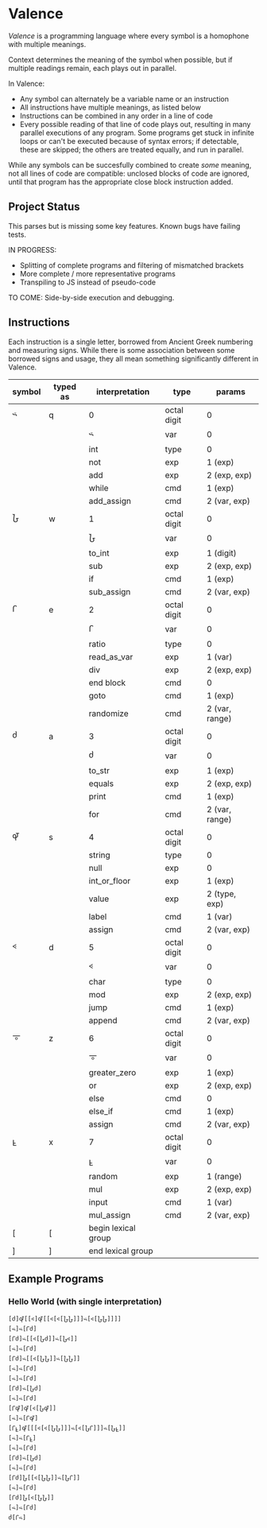 # Valence

*Valence* is a programming language where every symbol is a homophone with multiple meanings. 

Context determines the meaning of the symbol when possible, but if multiple readings remain, each plays out in parallel.

In Valence:
* Any symbol can alternately be a variable name or an instruction
* All instructions have multiple meanings, as listed below
* Instructions can be combined in any order in a line of code
* Every possible reading of that line of code plays out, resulting in many parallel executions of any program. Some programs get stuck in infinite loops or can't be executed because of syntax errors; if detectable, these are skipped; the others are treated equally, and run in parallel.

While any symbols can be succesfully combined to create *some* meaning, not all lines of code are compatible: unclosed blocks of code are ignored, until that program has the appropriate close block instruction added. 

## Project Status

This parses but is missing some key features. Known bugs have failing tests.

IN PROGRESS: 
* Splitting of complete programs and filtering of mismatched brackets
* More complete / more representative programs
* Transpiling to JS instead of pseudo-code

TO COME: Side-by-side execution and debugging.

## Instructions

Each instruction is a single letter, borrowed from Ancient Greek numbering and measuring signs. While there is some association between some borrowed signs and usage, they all mean something significantly different in Valence.

symbol | typed as | interpretation | type | params 
---|---|---|---|---|
𐅶 | q | 0 | octal digit | 0
  |  |   |  𐅶 | var | 0
  |  |   | int | type | 0
  |  |   | not | exp | 1 (exp)
  |  |   | add | exp | 2 (exp, exp)
  |  |   | while | cmd | 1 (exp)
  |  |   | add_assign | cmd | 2 (var, exp)
𐆇 | w | 1 | octal digit | 0
  |  |  | 𐆇 | var | 0
  |  |  | to_int | exp | 1 (digit)
  |  |  | sub | exp | 2 (exp, exp)
  |  |  | if | cmd | 1 (exp)
  |  |  | sub_assign | cmd | 2 (var, exp)
𐅾 | e | 2 | octal digit | 0
  |  |  | 𐅾 | var | 0
  |  |  | ratio | type | 0
  |  |  | read_as_var | exp | 1 (var)
  |  |  | div | exp | 2 (exp, exp)
  |  |  | end block | cmd | 0
  |  |  | goto | cmd | 1 (exp)
  |  |  | randomize | cmd | 2 (var, range)
𐆋 | a | 3 | octal digit | 0
  |  |  | 𐆋 | var | 0
  |  |  | to_str | exp | 1 (exp)
  |  |  | equals | exp | 2 (exp, exp)
  |  |  | print | cmd | 1 (exp)
  |  |  | for | cmd | 2 (var, range)
𐆉 | s | 4 | octal digit | 0
  |  |  | string | type | 0
  |  |  | null | exp | 0
  |  |  | int_or_floor | exp | 1 (exp)
  |  |  | value | exp | 2 (type, exp)
  |  |  | label | cmd | 1 (var)
  |  |  | assign | cmd | 2 (var, exp)
𐅻 | d | 5 | octal digit | 0
  |  |  | 𐅻 | var | 0
  |  |  | char | type | 0
  |  |  | mod | exp | 2 (exp, exp)
  |  |  | jump | cmd | 1 (exp)
  |  |  | append | cmd | 2 (var, exp)
𐆊 | z | 6 | octal digit | 0
  |  |  | 𐆊 | var | 0
  |  |  | greater_zero | exp | 1 (exp)
  |  |  | or | exp | 2 (exp, exp)
  |  |  | else | cmd | 0
  |  |  | else_if | cmd | 1 (exp)
  |  |  | assign | cmd | 2 (var, exp)
𐆁 | x | 7 | octal digit | 0
  |  |  | 𐆁 | var | 0
  |  |  | random | exp | 1 (range)
  |  |  | mul | exp | 2 (exp, exp)
  |  |  | input | cmd | 1 (var)
  |  |  | mul_assign | cmd | 2 (var, exp)
[ | [ | begin lexical group
] | ] | end lexical group

## Example Programs

### Hello World (with single interpretation)

```
[𐆋]𐆉[[𐅻]𐆉[[𐅻[𐅻[𐆇𐆇]]]𐅶[𐅻[𐆇𐆇]]]]
[𐅶]𐅶[𐅾𐆋]
[𐅾𐆋]𐅶[[𐅻[𐆇𐆋]]𐅶[𐆇𐅻]]
[𐅶]𐅶[𐅾𐆋]
[𐅾𐆋]𐅶[[𐅻[𐆇𐆇]]𐅶[𐆇𐆇]]
[𐅶]𐅶[𐅾𐆋]
[𐅶]𐅶[𐅾𐆋]
[𐅾𐆋]𐅶[𐆇𐆋]
[𐅶]𐅶[𐅾𐆋]
[𐅾𐆉]𐆉[𐅻[𐆇𐆉]]
[𐅶]𐅶[𐅾𐆉]
[𐅾𐆁]𐆉[[[𐅻[𐅻[𐆇𐆇]]]𐅶[𐅻[𐆇𐅾]]]𐅶[𐆇𐆁]]
[𐅶]𐅶[𐅾𐆁]
[𐅶]𐅶[𐅾𐆋]
[𐅾𐆋]𐅶[𐆇𐆋]
[𐅶]𐅶[𐅾𐆋]
[𐅾𐆋]𐆇[[𐅻[𐆇𐆇]]𐅶[𐆇𐅾]]
[𐅶]𐅶[𐅾𐆋]
[𐅾𐆋]𐆇[𐅻[𐆇𐆇]]
[𐅶]𐅶[𐅾𐆋]
𐆋[𐅾𐅶]
```